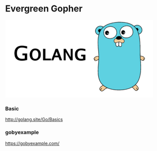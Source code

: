 # Evergreen Gopher

![gopher](doc/gopher.png)

### Basic
http://golang.site/Go/Basics

### gobyexample

https://gobyexample.com/
